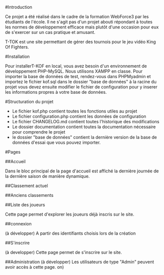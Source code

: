 #Introduction

Ce projet a été réalisé dans le cadre de la formation WebForce3 par les étudiants de l'école. Il ne s'agit pas d'un projet abouti répondant à toutes les normes de développement efficace mais plutôt d'une occasion pour eux de s'exercer sur un cas pratique et amusant. 

T-TOK est une site permettant de gérer des tournois pour le jeu vidéo King Of Fighters. 

#Installation

Pour installerT-KOF en local, vous avez besoin d'un environnement de développement PHP-MySQL. Nous utilisons XAMPP en classe. 
Pour importer la base de données de test, rendez-vous dans PHPMyadmin et importez le fichier kof.sql dans le dossier "base de données" à la racine du projet
vous devez ensuite modifier le fichier de configuration pour y inserer les informations propres à votre base de données.

#Structuration du projet

* Le fichier kof.php contient toutes les fonctions utiles au projet
* Le fichier configuration.php contient les données de configuration
* Le fichier CHANGELOG.md contient toutes l'historique des modifications
* Le dossier documentation contient toutes la documentation nécessaire pour comprendre le projet
* le dossier "base de données" contient la dernière version de la base de données d'essai que vous pouvez importer.


#Pages

##Accueil

Dans le bloc principal de la page d'accueil est affiché la dernière journée de la dernière saison de manière dynamique. 

##Classement actuel

##Anciens classements

##Liste des joueurs

Cette page permet d'explorer les joueurs déjà inscris sur le site. 

##connexion

(à développer)
A partir des identifiants choisis lors de la création

##S'inscrire

(à developper)
Cette page permet de s'inscrire sur le site.

##Administration
(à développer)
Les utilisateurs de type "Admin" peuvent avoir accès à cette page.
on)
